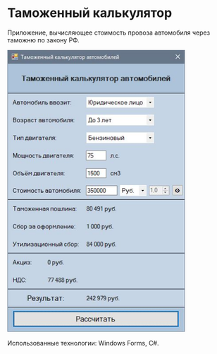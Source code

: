 # Таможенный калькулятор

Приложение, вычисляющее стоимость провоза автомобиля через таможню по закону РФ.

<img src="https://github.com/turbcool/AutoCalculator/blob/master/AutoCalculator_Alex/pictures/main.JPG" width="80%" height="80%">

Использованные технологии: Windows Forms, C#.
